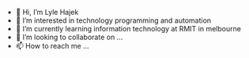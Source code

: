 - 👋 Hi, I’m Lyle Hajek
- 👀 I’m interested in technology programming and automation
- 🌱 I’m currently learning information technology at RMIT in melbourne 
- 💞️ I’m looking to collaborate on ...
- 📫 How to reach me ...

<!---
LyleHajek/LyleHajek is a ✨ special ✨ repository because its `README.md` (this file) appears on your GitHub profile.
You can click the Preview link to take a look at your changes.
--->
